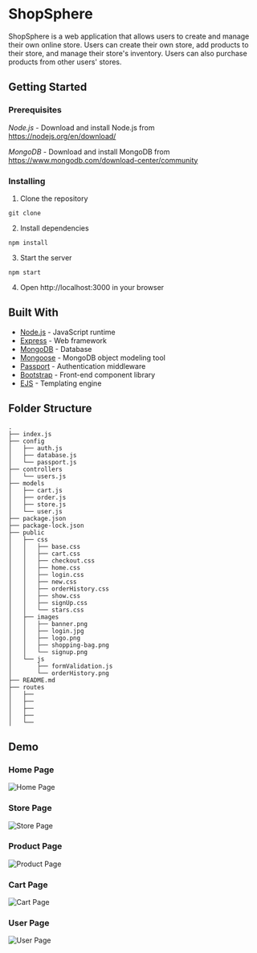 # ShopSphere

ShopSphere is a web application that allows users to create and manage their own online store. Users can create their own store, add products to their store, and manage their store's inventory. Users can also purchase products from other users' stores.

## Getting Started

### Prerequisites

*Node.js* - Download and install Node.js from https://nodejs.org/en/download/

*MongoDB* - Download and install MongoDB from https://www.mongodb.com/download-center/community

### Installing

1. Clone the repository
```
git clone 
```

2. Install dependencies
```
npm install
```

3. Start the server
```
npm start
```

4. Open http://localhost:3000 in your browser

## Built With

* [Node.js](https://nodejs.org/en/) - JavaScript runtime
* [Express](https://expressjs.com/) - Web framework
* [MongoDB](https://www.mongodb.com/) - Database
* [Mongoose](https://mongoosejs.com/) - MongoDB object modeling tool
* [Passport](http://www.passportjs.org/) - Authentication middleware
* [Bootstrap](https://getbootstrap.com/) - Front-end component library
* [EJS](https://ejs.co/) - Templating engine


## Folder Structure

```
.
├── index.js
├── config
│   ├── auth.js
│   ├── database.js
│   └── passport.js
├── controllers
│   └── users.js
├── models
│   ├── cart.js
│   ├── order.js
│   ├── store.js
│   └── user.js
├── package.json
├── package-lock.json
├── public
│   ├── css
│   │   ├── base.css
│   │   ├── cart.css
│   │   ├── checkout.css
│   │   ├── home.css
│   │   ├── login.css
│   │   ├── new.css
│   │   ├── orderHistory.css
│   │   ├── show.css
│   │   ├── signUp.css
│   │   └── stars.css
│   ├── images
│   │   ├── banner.png
│   │   ├── login.jpg
│   │   ├── logo.png
│   │   ├── shopping-bag.png
│   │   └── signup.png
│   └── js
│       ├── formValidation.js
│       └── orderHistory.png
├── README.md
├── routes
│   ├── 
│   ├── 
│   ├── 
│   ├── 
│   └── 

```

## Demo

### Home Page
![Home Page]()

### Store Page
![Store Page]()

### Product Page
![Product Page]()

### Cart Page
![Cart Page]()

### User Page
![User Page]()


